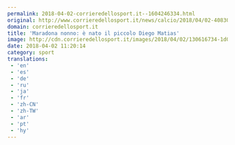 ```yaml
---
permalink: 2018-04-02-corrieredellosport.it--1604246334.html
original: http://www.corrieredellosport.it/news/calcio/2018/04/02-40830221/maradona_nonno_nato_il_piccolo_diego_matias/
domain: corrieredellosport.it
title: 'Maradona nonno: è nato il piccolo Diego Matias'
image: http://cdn.corrieredellosport.it/images/2018/04/02/130616734-1d01fa87-9b8a-4b01-883a-4b52750b7d3f.jpg
date: 2018-04-02 11:20:14
category: sport
translations: 
 - 'en'
 - 'es'
 - 'de'
 - 'ru'
 - 'ja'
 - 'fr'
 - 'zh-CN'
 - 'zh-TW'
 - 'ar'
 - 'pt'
 - 'hy'
---
```


